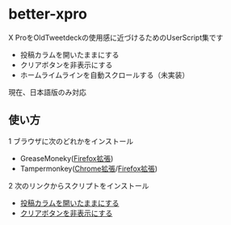# better-xpro
X ProをOldTweetdeckの使用感に近づけるためのUserScript集です

- 投稿カラムを開いたままにする
- クリアボタンを非表示にする
- ホームライムラインを自動スクロールする（未実装）

現在、日本語版のみ対応


## 使い方
1 ブラウザに次のどれかをインストール
- GreaseMoneky([Firefox拡張](https://addons.mozilla.org/ja/firefox/addon/greasemonkey/))
- Tampermonkey([Chrome拡張](https://chromewebstore.google.com/detail/tampermonkey/dhdgffkkebhmkfjojejmpbldmpobfkfo?hl=ja)/[Firefox拡張](https://addons.mozilla.org/ja/firefox/addon/tampermonkey/))

2 次のリンクからスクリプトをインストール

- [投稿カラムを開いたままにする](/src/xpro-stay-open-post-column.user.js)
- [クリアボタンを非表示にする](/src/xpro-hide-clear-button.user.js)


